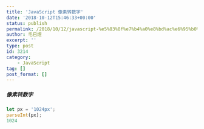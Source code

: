 ```yaml
---
title: 'JavaScript 像素转数字'
date: '2018-10-12T15:46:33+00:00'
status: publish
permalink: /2018/10/12/javascript-%e5%83%8f%e7%b4%a0%e8%bd%ac%e6%95%b0%e5%ad%97
author: 毛巳煜
excerpt: ''
type: post
id: 3214
category:
    - JavaScript
tag: []
post_format: []
---
```

##### 像素转数字

```javascript
let px = '1024px';
parseInt(px);
1024

```